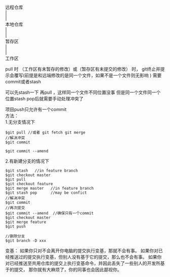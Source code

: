 ### 

远程仓库  
  |  
  |  
本地仓库  
  |  
  |  
暂存区  
  |  
  |  
工作区  


pull 时 （工作区有未暂存的修改）或（暂存区有未提交的修改） 时，
git终止并提示会覆写(前提是和远端修改的是同一个文件，如果不是一个文件则无影响 )   需要commit或者stash

可以先stash一下 再pull ，这样同一个文件不同位置没事   但是同一个文件同一个位置stash pop后就需要手动处理冲突了

项目push只允许有一个commit   
方法：     
1.无分支情况下
```
$git pull //或者 git fetch git merge
//解决冲突
$git commit

$git commit --amend
```


2.有新建分支的情况下
```
$git stash   //in feature branch
$git checkout master
$git pull 
$git checkout feature
$git merge master   //in feature branch 
$git stash pop      //may be confict
//解决冲突
$git commit 
//再次提交
$git commit --amend  //确保只有一个commit
$git checkout master
$git merge feature
$git push

//删除分支
$git branch -D xxx
```

变基：
如果你只对不会离开你电脑的提交执行变基，那就不会有事。 如果你对已经推送过的提交执行变基，但别人没有基于它的提交，那么也不会有事。 如果你对已经推送至共用仓库的提交上执行变基命令，并因此丢失了一些别人的开发所基于的提交， 那你就有大麻烦了，你的同事也会因此鄙视你。

